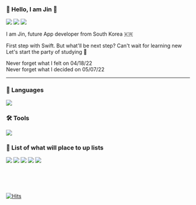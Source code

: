 ### 👋 Hello, I am Jin 👋 <br/>
<a href="https://github.com/Jin418code"><img src="https://img.shields.io/badge/GitHub-181717?style=flat-square&logo=GitHub&logoColor=white"/></a> 
<a href="https://www.instagram.com/jin418code/"><img src="https://img.shields.io/badge/Instagram-E4405F?style=flat-square&logo=Instagram&logoColor=white"/></a>
<a href="https://velog.io/@jin418code/"><img src="https://img.shields.io/badge/Velog-20C997?style=flat-square&logo=Velog&logoColor=white"/></a>



I am Jin, future App developer from South Korea 🇰🇷

First step with Swift. But what'll be next step? Can't wait for learning new <br/>
Let's start the party of studying 🥳

Never forget what I felt on 04/18/22 <br/>
Never forget what I decided on 05/07/22
<br/>

----------------------------

### 📖 Languages <br/>

<img src="https://img.shields.io/badge/Swift-F05138?style=flat-square&logo=Swift&logoColor=white"/>

<br/>
  
### 🛠 Tools <br/>
  
<img src="https://img.shields.io/badge/GitHub-181717?style=flat-square&logo=GitHub&logoColor=white"/>

<br/>

### 📘 List of what will place to up lists <br/>

<img src="https://img.shields.io/badge/Kotlin-7F52FF?style=flat-square&logo=Kotlin&logoColor=white"> <img src="https://img.shields.io/badge/Flutter-02569B?style=flat-square&logo=Flutter&logoColor=white"> <img src="https://img.shields.io/badge/MySQL-4479A1?style=flat-square&logo=MySQL&logoColor=white"> <img src="https://img.shields.io/badge/ReactiveX-B7178C?style=flat-square&logo=ReactiveX-&logoColor=white"> <img src="https://img.shields.io/badge/CocoaPods-EE3322?style=flat-square&logo=CocoaPods-&logoColor=white">

<br/>
<br/>

  

<br/>

[![Hits](https://hits.seeyoufarm.com/api/count/incr/badge.svg?url=https%3A%2F%2Fgithub.com%2FJin418code%2FJin418code&count_bg=%2367E244&title_bg=%2348494F&icon=&icon_color=%23E7E7E7&title=hits&edge_flat=false)](https://hits.seeyoufarm.com)
